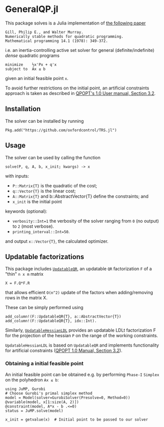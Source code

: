 # GeneralQP.jl
This package solves is a Julia implementation of [the following paper](https://link.springer.com/article/10.1007/BF01588976)
```
Gill, Philip E., and Walter Murray.
Numerically stable methods for quadratic programming.
Mathematical programming 14.1 (1978): 349-372.
```
i.e. an inertia-controlling active set solver for general (definite/indefinite) *dense* quadratic programs
```
minimize    ½x'Px + q'x
subject to  Ax ≤ b
```
given an initial feasible point `x`. 

To avoid further restrictions on the initial point, an artificial constraints approach is taken as described in [QPOPT's 1.0 User manual, Section 3.2](https://web.stanford.edu/group/SOL/guides/qpopt.pdf).

## Installation
The solver can be installed by running
```
Pkg.add("https://github.com/oxfordcontrol/TRS.jl")
```
## Usage
The solver can be used by calling the function
```
solve(P, q, A, b, x_init; kwargs) -> x
```
with inputs:

* `P::Matrix{T}` is the quadratic of the cost;
* `q::Vector{T}` is the linear cost;
* `A::Matrix{T}` and b::AbstractVector{T} define the constraints; and
* `x_init` is the initial point

keywords (optional):
* `verbosity::Int=1` the verbosity of the solver ranging from `0` (no output) to `2` (most verbose).
* `printing_interval::Int=50`.

and output `x::Vector{T}`, the calculated optimizer.

## Updatable factorizations
This package includes [`UpdatableQR`](https://github.com/oxfordcontrol/GeneralQP.jl/blob/master/src/linear_algebra.jl), an updatable `QR` factorization `F` of a "thin" `n x m` matrix
```
X = F.Q*F.R
```
that allows efficient `O(n^2)` update of the factors when adding/removing rows in the matrix X.

These can be simply performed using
```
add_column!(F::UpdatableQR{T}, a::AbstractVector{T})
add_column!(F::UpdatableQR{T}, idx::Int).
```

Similarly, [`UpdatableHessianLDL`](https://github.com/oxfordcontrol/GeneralQP.jl/blob/master/src/linear_algebra.jl) provides an updatable LDLt factorization F for the projection of the hessian `P` on the range of the working constraints.

`UpdatableHessianLDL` is based on `UpdatableQR` and implements functionality for artificial constraints ([QPOPT 1.0 Manual, Section 3.2](https://web.stanford.edu/group/SOL/guides/qpopt.pdf)).

### Obtaining a initial feasible point

An initial feasible point can be obtained e.g. by performing `Phase-I` `Simplex` on the polyhedron `Ax ≤ b`:
```
using JuMP, Gurobi
# Choose Gurobi's primal simplex method
model = Model(solver=GurobiSolver(Presolve=0, Method=0))
@variable(model, x[1:size(A, 2)])
@constraint(model, A*x - b .<=0)
status = JuMP.solve(model)

x_init = getvalue(x)  # Initial point to be passed to our solver
```